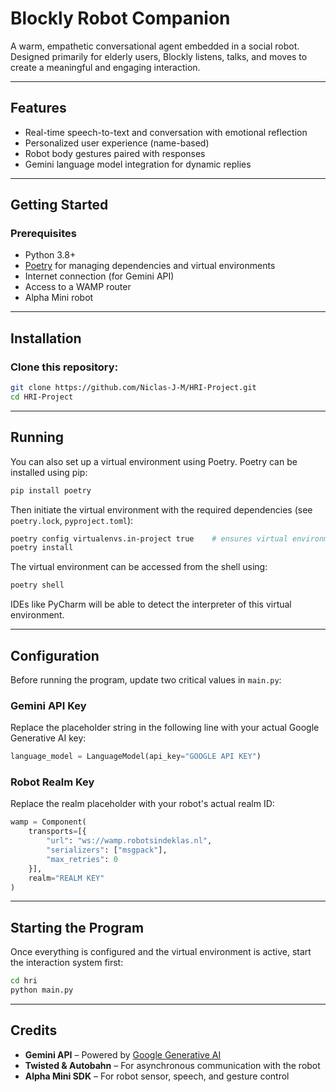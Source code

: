 
# Blockly Robot Companion

A warm, empathetic conversational agent embedded in a social robot. Designed primarily for elderly users, Blockly listens, talks, and moves to create a meaningful and engaging interaction.

---

## Features

- Real-time speech-to-text and conversation with emotional reflection  
- Personalized user experience (name-based)  
- Robot body gestures paired with responses  
- Gemini language model integration for dynamic replies  

---

## Getting Started

### Prerequisites

- Python 3.8+
- [Poetry](https://python-poetry.org/) for managing dependencies and virtual environments  
- Internet connection (for Gemini API)  
- Access to a WAMP router  
- Alpha Mini robot  

---

## Installation

### Clone this repository:

```bash
git clone https://github.com/Niclas-J-M/HRI-Project.git
cd HRI-Project
```

---

## Running

You can also set up a virtual environment using Poetry. Poetry can be installed using pip:

```bash
pip install poetry
```

Then initiate the virtual environment with the required dependencies (see `poetry.lock`, `pyproject.toml`):

```bash
poetry config virtualenvs.in-project true    # ensures virtual environment is in project
poetry install
```

The virtual environment can be accessed from the shell using:

```bash
poetry shell
```

IDEs like PyCharm will be able to detect the interpreter of this virtual environment.

---

## Configuration

Before running the program, update two critical values in `main.py`:

### Gemini API Key

Replace the placeholder string in the following line with your actual Google Generative AI key:

```python
language_model = LanguageModel(api_key="GOOGLE API KEY")
```

### Robot Realm Key

Replace the realm placeholder with your robot's actual realm ID:

```python
wamp = Component(
    transports=[{
        "url": "ws://wamp.robotsindeklas.nl",
        "serializers": ["msgpack"],
        "max_retries": 0
    }],
    realm="REALM KEY"
)
```

---

## Starting the Program

Once everything is configured and the virtual environment is active, start the interaction system first:

```bash
cd hri
python main.py
```

---

## Credits

- **Gemini API** – Powered by [Google Generative AI](https://ai.google.dev)  
- **Twisted & Autobahn** – For asynchronous communication with the robot  
- **Alpha Mini SDK** – For robot sensor, speech, and gesture control  